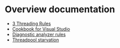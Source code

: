Overview documentation
=======================

* [3 Threading Rules](threading_rules.md)
* [Cookbook for Visual Studio](cookbook_vs.md)
* [Diagnostic analyzer rules](analyzers/index.md)
* [Threadpool starvation](threadpool_starvation.md)
